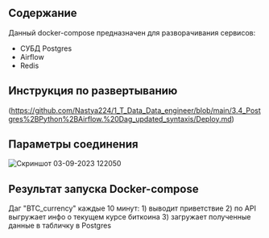  ## Содержание
Данный docker-compose предназначен для разворачивания сервисов:
- СУБД Postgres
- Airflow
- Redis

## Инструкция по развертыванию
(https://github.com/Nastya224/1_T_Data_Data_engineer/blob/main/3.4_Postgres%2BPython%2BAirflow.%20Dag_updated_syntaxis/Deploy.md)

## Параметры соединения

![Скриншот 03-09-2023 122050](https://github.com/Nastya224/3.4/assets/94219446/ee1955da-416c-4bdb-8cfb-42718b2c499e)

## Результат запуска Docker-compose
Даг "BTC_currency" каждые 10 минут: 1) выводит приветствие 2) по API выгружает инфо о текущем курсе биткоина 3) загружает полученные данные в табличку в Postgres





